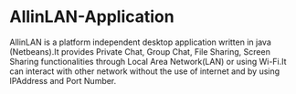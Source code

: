 # AllinLAN-Application
AllinLAN is a platform independent desktop application written in java (Netbeans).It provides Private Chat, Group Chat, File Sharing, Screen Sharing functionalities
through Local Area Network(LAN) or using Wi-Fi.It can interact with other network without the use of internet and by using IPAddress and Port Number.
